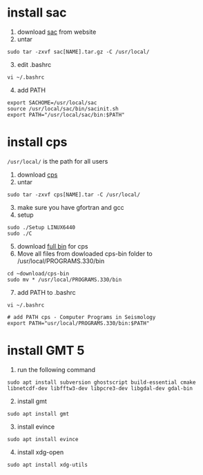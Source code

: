 # **install sac**

1. download [sac](https://ds.iris.edu/ds/nodes/dmc/forms/sac-download/16949-6a9-e037aaecf7428e6e199a/) from website
2. untar
```
sudo tar -zxvf sac[NAME].tar.gz -C /usr/local/
```
3. edit .bashrc
```
vi ~/.bashrc
```
4. add PATH
```
export SACHOME=/usr/local/sac
source /usr/local/sac/bin/sacinit.sh
export PATH="/usr/local/sac/bin:$PATH"
```

# **install cps**

```/usr/local/``` is the path for all users

1. download [cps](https://www.eas.slu.edu/eqc/eqc_cps/getzip.html)
2. untar
```
sudo tar -zxvf cps[NAME].tar -C /usr/local/
```
3. make sure you have gfortran and gcc
4. setup
```
sudo ./Setup LINUX6440
sudo ./C
```

5. download [full bin](https://github.com/x-repos/docs/tree/main/cps-bin) for cps 
6. Move all files from dowloaded cps-bin folder to /usr/local/PROGRAMS.330/bin
```
cd ~download/cps-bin
sudo mv * /usr/local/PROGRAMS.330/bin
```
7. add PATH to .bashrc
```
vi ~/.bashrc

# add PATH cps - Computer Programs in Seismology
export PATH="usr/local/PROGRAMS.330/bin:$PATH"
```

# **install GMT 5**
1. run the following command
```
sudo apt install subversion ghostscript build-essential cmake libnetcdf-dev libfftw3-dev libpcre3-dev libgdal-dev gdal-bin
```
2. install gmt
```
sudo apt install gmt
```
3. install evince
```
sudo apt install evince
```
4. install xdg-open
```
sudo apt install xdg-utils
```

